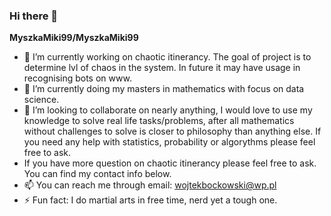 ### Hi there 👋


**MyszkaMiki99/MyszkaMiki99**


- 🔭 I’m currently working on chaotic itinerancy. The goal of project is to determine lvl of chaos in the system. In future it may have usage in recognising bots on www.
- 🌱 I’m currently doing my masters in mathematics with focus on data science.
- 👯 I’m looking to collaborate on nearly anything, I would love to use my knowledge to solve real life tasks/problems, after all mathematics without challenges to solve 
is closer to philosophy than anything else. If you need any help with statistics, probability or algorythms please feel free to ask.
- If you have more question on chaotic itinerancy please feel free to ask. You can find my contact info below.
- 📫  You can reach me through email: wojtekbockowski@wp.pl
- ⚡ Fun fact: I do martial arts in free time, nerd yet a tough one.

